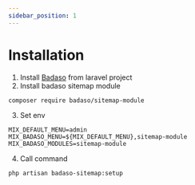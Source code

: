 ```yaml
---
sidebar_position: 1
---
```


# Installation

1. Install [Badaso](https://badaso-docs.uatech.co.id/getting-started/installation) from laravel project
2. Install badaso sitemap module
```
composer require badaso/sitemap-module
``` 
3. Set env

```
MIX_DEFAULT_MENU=admin
MIX_BADASO_MENU=${MIX_DEFAULT_MENU},sitemap-module
MIX_BADASO_MODULES=sitemap-module
```
4. Call command 
```
php artisan badaso-sitemap:setup
```